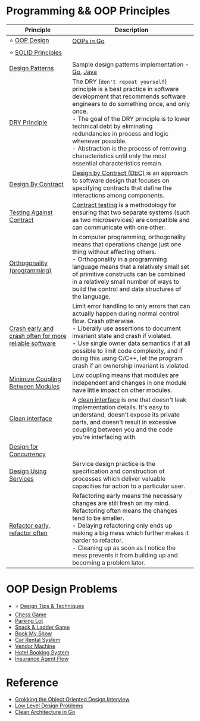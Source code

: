 # Programming && OOP Principles

| Principle                                                                                                                                                      | Description                                                                                                                                                                                                                                                                                                                                                                                                          |
|----------------------------------------------------------------------------------------------------------------------------------------------------------------|----------------------------------------------------------------------------------------------------------------------------------------------------------------------------------------------------------------------------------------------------------------------------------------------------------------------------------------------------------------------------------------------------------------------|
| :star: [OOP Design](OOP.md)                                                                                                                                    | [OOPs in Go](https://github.com/Anshul619/golang/tree/main/OOPsGo)                                                                                                                                                                                                                                                                                                                                                   |
| :star: [SOLID Principles](SOLID.md)                                                                                                                            |                                                                                                                                                                                                                                                                                                                                                                                                                      |
| [Design Patterns](DesignPatterns/DesignPatterns.md)                                                                                                            | Sample design patterns implementation - [Go](https://github.com/Anshul619/golang/tree/main/DesignPatterns), [Java](https://github.com/Anshul619/Programming-Languages/tree/main/1_Java/DesignPatternsJava)                                                                                                                                                                                                                                                                               |
| [DRY Principle](https://en.wikipedia.org/wiki/Don%27t_repeat_yourself)                                                                                         | The DRY (`don't repeat yourself`) principle is a best practice in software development that recommends software engineers to do something once, and only once.<br/>- The goal of the DRY principle is to lower technical debt by eliminating redundancies in process and logic whenever possible.<br/>- Abstraction is the process of removing characteristics until only the most essential characteristics remain. |
| [Design By Contract](https://www.leadingagile.com/2018/05/design-by-contract-part-one/)                                                                        | [Design by Contract (DbC)](https://www.leadingagile.com/2018/05/design-by-contract-part-one/) is an approach to software design that focuses on specifying contracts that define the interactions among components.                                                                                                                                                                                                  |
| [Testing Against Contract](https://pactflow.io/blog/what-is-contract-testing/)                                                                                 | [Contract testing](https://pactflow.io/blog/what-is-contract-testing/) is a methodology for ensuring that two separate systems (such as two microservices) are compatible and can communicate with one other.                                                                                                                                                                                                        |
| [Orthogonality (programming)](https://www.baeldung.com/cs/orthogonality-cs-programming-languages-software-databases)                                           | In computer programming, orthogonality means that operations change just one thing without affecting others.<br/>- Orthogonality in a programming language means that a relatively small set of primitive constructs can be combined in a relatively small number of ways to build the control and data structures of the language.                                                                                  |
| [Crash early and crash often for more reliable software](https://medium.com/@mattklein123/crash-early-and-crash-often-for-more-reliable-software-597738dd21c5) | Limit error handling to only errors that can actually happen during normal control flow. Crash otherwise.<br/>- Liberally use assertions to document invariant state and crash if violated.<br/>- Use single owner data semantics if at all possible to limit code complexity, and if doing this using C/C++, let the program crash if an ownership invariant is violated.                                           |
| [Minimize Coupling Between Modules](https://www.geeksforgeeks.org/software-engineering-coupling-and-cohesion/)                                                 | Low coupling means that modules are independent and changes in one module have little impact on other modules.                                                                                                                                                                                                                                                                                                       |
| [Clean interface](https://stackoverflow.com/questions/2339048/guidelines-for-designing-clean-interface)                                                        | A [clean interface](https://stackoverflow.com/questions/2339048/guidelines-for-designing-clean-interface) is one that doesn't leak implementation details. It's easy to understand, doesn't expose its private parts, and doesn't result in excessive coupling between you and the code you're interfacing with.                                                                                                     |
| [Design for Concurrency](https://www.baeldung.com/concurrency-principles-patterns)                                                                             |                                                                                                                                                                                                                                                                                                                                                                                                                      |
| [Design Using Services](https://en.wikipedia.org/wiki/Service_design)                                                                                          | Service design practice is the specification and construction of processes which deliver valuable capacities for action to a particular user.                                                                                                                                                                                                                                                                        |
| [Refactor early, refactor often](https://stackoverflow.com/questions/140677/how-often-should-you-refactor)                                                     | Refactoring early means the necessary changes are still fresh on my mind. Refactoring often means the changes tend to be smaller.<br/>- Delaying refactoring only ends up making a big mess which further makes it harder to refactor.<br/>- Cleaning up as soon as I notice the mess prevents it from building up and becoming a problem later.                                                                     |

# OOP Design Problems
- :star: [Design Tips & Techniques](TipsAndTechniques.md)
- [Chess Game](DesignProblems/ChessGame)
- [Parking Lot](DesignProblems/ParkingLot)
- [Snack & Ladder Game](DesignProblems/SnackAndLadderGame)
- [Book My Show](DesignProblems/BookMyShow)
- [Car Rental System](DesignProblems/CarRentalSystem)
- [Vendor Machine](DesignProblems/VendingMachine)
- [Hotel Booking System](DesignProblems/HotelBookingSystem)
- [Insurance Agent Flow](DesignProblems/Others/InsuranceAgentFlow.md)

# Reference
- [Grokking the Object Oriented Design Interview](https://www.educative.io/courses/grokking-the-object-oriented-design-interview)
- [Low Level Design Problems](https://github.com/prasadgujar/low-level-design-primer/blob/master/solutions.md)
- [Clean Architecture in Go](https://pkritiotis.io/clean-architecture-in-golang/)